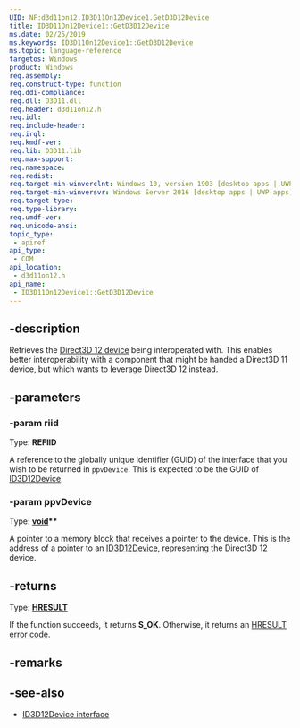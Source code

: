 ```yaml
---
UID: NF:d3d11on12.ID3D11On12Device1.GetD3D12Device
title: ID3D11On12Device1::GetD3D12Device
ms.date: 02/25/2019
ms.keywords: ID3D11On12Device1::GetD3D12Device
ms.topic: language-reference
targetos: Windows
product: Windows
req.assembly: 
req.construct-type: function
req.ddi-compliance: 
req.dll: D3D11.dll
req.header: d3d11on12.h
req.idl: 
req.include-header: 
req.irql: 
req.kmdf-ver: 
req.lib: D3D11.lib
req.max-support: 
req.namespace: 
req.redist: 
req.target-min-winverclnt: Windows 10, version 1903 [desktop apps | UWP apps]
req.target-min-winversvr: Windows Server 2016 [desktop apps | UWP apps]
req.target-type: 
req.type-library: 
req.umdf-ver: 
req.unicode-ansi: 
topic_type:
 - apiref
api_type:
 - COM
api_location:
 - d3d11on12.h
api_name:
 - ID3D11On12Device1::GetD3D12Device
---
```


## -description
Retrieves the [Direct3D 12 device](/windows/desktop/api/d3d12/nn-d3d12-id3d12device) being interoperated with. This enables better interoperability with a component that might be handed a Direct3D 11 device, but which wants to leverage Direct3D 12 instead.

## -parameters

### -param riid
Type: **REFIID**

A reference to the globally unique identifier (GUID) of the interface that you wish to be returned in `ppvDevice`. This is expected to be the GUID of [ID3D12Device](/windows/desktop/api/d3d12/nn-d3d12-id3d12device).

### -param ppvDevice
Type: **[void](/windows/desktop/winprog/windows-data-types)\*\***

A pointer to a memory block that receives a pointer to the device. This is the address of a pointer to an [ID3D12Device](/windows/desktop/api/d3d12/nn-d3d12-id3d12device), representing the Direct3D 12 device.

## -returns
Type: **[HRESULT](/windows/desktop/com/structure-of-com-error-codes)**

If the function succeeds, it returns **S_OK**. Otherwise, it returns an [HRESULT](/windows/desktop/com/structure-of-com-error-codes) [error code](/windows/desktop/com/com-error-codes-10).

## -remarks

## -see-also
* [ID3D12Device interface](/windows/desktop/api/d3d12/nn-d3d12-id3d12device)